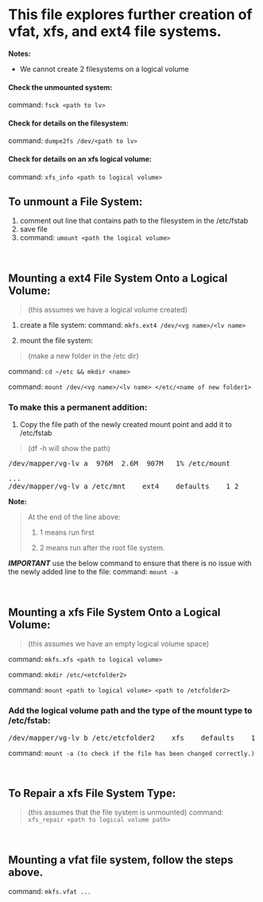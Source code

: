 # This file explores further creation of vfat, xfs, and ext4 file systems. 


**Notes:**
- We cannot create 2 filesystems on a logical volume

#### Check the unmounted system: 
command: ```fsck <path to lv>```

#### Check for details on the filesystem: 
command: ```dumpe2fs /dev/<path to lv>```

#### Check for details on an xfs logical volume: 
command: ```xfs_info <path to logical volume>```

## To unmount a File System: 
1. comment out line that contains path to the filesystem in the /etc/fstab
2. save file
3. command: ```umount <path the logical volume>```

</br>

## Mounting a ext4 File System Onto a Logical Volume: 
> (this assumes we have a logical volume created)

1. create a file system: 
command: ```mkfs.ext4 /dev/<vg name>/<lv name>```
  
2. mount the file system: 
> (make a new folder in the /etc dir)

command:  ```cd ~/etc && mkdir <name>```

command: ```mount /dev/<vg name>/<lv name> </etc/<name of new folder1>```

### To make this a permanent addition: 

1. Copy the file path of the newly created mount point and add it to /etc/fstab
> (df -h will show the path)

<pre>
/dev/mapper/vg-lv_a  976M  2.6M  907M   1% /etc/mount
</pre>

<pre>
...
/dev/mapper/vg-lv_a /etc/mnt    ext4    defaults    1 2
</pre>

**Note:** 
> At the end of the line above:
> 
> 1. 1 means run first
> 
> 2. 2 means run after the root file system. 


***IMPORTANT***
use the below command to ensure that there is no issue with the newly added line to the file: 
command: ```mount -a```

</br>


## Mounting a xfs File System Onto a Logical Volume: 

> (this assumes we have an empty logical volume space)

command: ```mkfs.xfs <path to logical volume>```

command: ```mkdir /etc/<etcfolder2>```

command: ```mount <path to logical volume> <path to /etcfolder2>```

### Add the logical volume path and the type of the mount type to /etc/fstab:
<pre>
/dev/mapper/vg-lv_b /etc/etcfolder2    xfs    defaults    1 2
</pre>

command: ```mount -a (to check if the file has been changed correctly.)```

</br>


## To Repair a xfs File System Type:
> (this assumes that the file system is unmounted)
command: ```xfs_repair <path to logical volume path>```

 </br>

## Mounting a vfat file system, follow the steps above.
command: ```mkfs.vfat ...```











